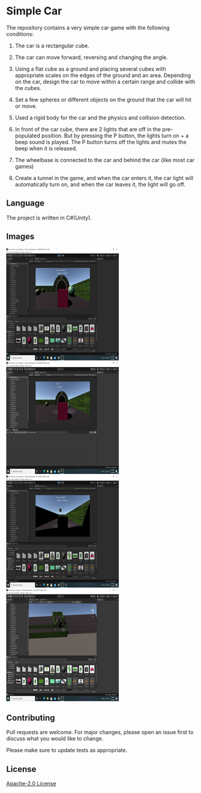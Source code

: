 # Simple Car

The repository contains a very simple car game with the following conditions:

1) The car is a rectangular cube.

2) The car can move forward, reversing and changing the angle.

3) Using a flat cube as a ground and placing several cubes with appropriate scales on the edges of the ground and an area. Depending on the car, design the car to move within a certain range and collide with the cubes.

4) Set a few spheres or different objects on the ground that the car will hit or move.

5) Used a rigid body for the car and the physics and collision detection.

6) In front of the car cube, there are 2 lights that are off in the pre-populated position. But by pressing the P button, the lights turn on + a beep sound is played.
The P button turns off the lights and mutes the beep when it is released.

7) The wheelbase is connected to the car and behind the car (like most car games)

8) Create a tunnel in the game, and when the car enters it, the car light will automatically turn on, and when the car leaves it, the light will go off.

## Language
The project is written in C#(Unity).

## Images
<img src="1.png" width="300" height=300></img> 
<img src="2.png" width="300" height=300></img> 
<img src="3.png" width="300" height=300></img> 
<img src="4.png" width="300" height=300></img> 
## Contributing
Pull requests are welcome. For major changes, please open an issue first to discuss what you would like to change.

Please make sure to update tests as appropriate.

## License
[ Apache-2.0 License](http://www.apache.org/licenses/)

